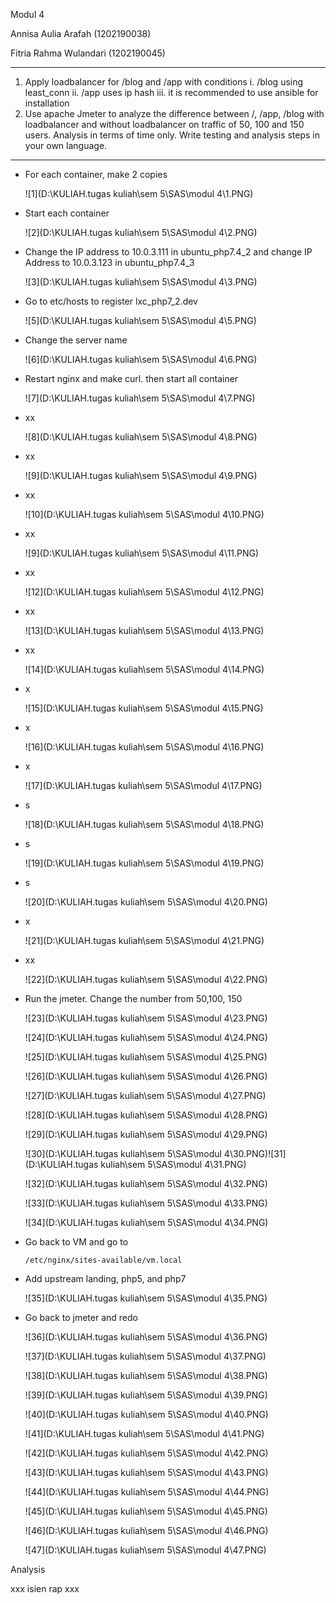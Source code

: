 Modul 4

Annisa Aulia Arafah (1202190038)

Fitria Rahma Wulandari (1202190045)

---

1. Apply loadbalancer for /blog and /app with conditions
   i. /blog using least_conn
   ii. /app uses ip hash
   iii. it is recommended to use ansible for installation
2. Use apache Jmeter to analyze the difference between /, /app, /blog with loadbalancer and without loadbalancer on traffic of 50, 100 and 150 users. Analysis in terms of time only. Write testing and analysis steps in your own language.

---

- For each container, make 2 copies 

  ![1](D:\KULIAH\.tugas kuliah\sem 5\SAS\modul 4\1.PNG)

  

- Start each container

  ![2](D:\KULIAH\.tugas kuliah\sem 5\SAS\modul 4\2.PNG)

  

- Change the IP address to 10.0.3.111 in ubuntu_php7.4_2 and change IP Address to 10.0.3.123 in ubuntu_php7.4_3

  ![3](D:\KULIAH\.tugas kuliah\sem 5\SAS\modul 4\3.PNG)

  

- Go to etc/hosts to register lxc_php7_2.dev

  ![5](D:\KULIAH\.tugas kuliah\sem 5\SAS\modul 4\5.PNG)

  

- Change the server name

  ![6](D:\KULIAH\.tugas kuliah\sem 5\SAS\modul 4\6.PNG)

  

- Restart nginx and make curl. then start all container

  ![7](D:\KULIAH\.tugas kuliah\sem 5\SAS\modul 4\7.PNG)

- xx

  ![8](D:\KULIAH\.tugas kuliah\sem 5\SAS\modul 4\8.PNG)

  

- xx

  ![9](D:\KULIAH\.tugas kuliah\sem 5\SAS\modul 4\9.PNG)

  

- xx

  ![10](D:\KULIAH\.tugas kuliah\sem 5\SAS\modul 4\10.PNG)

  

- xx

  ![9](D:\KULIAH\.tugas kuliah\sem 5\SAS\modul 4\11.PNG)

  

- xx

  ![12](D:\KULIAH\.tugas kuliah\sem 5\SAS\modul 4\12.PNG)

  

- xx

  ![13](D:\KULIAH\.tugas kuliah\sem 5\SAS\modul 4\13.PNG)

  

- xx

  ![14](D:\KULIAH\.tugas kuliah\sem 5\SAS\modul 4\14.PNG)

  

- x

  ![15](D:\KULIAH\.tugas kuliah\sem 5\SAS\modul 4\15.PNG)

  

- x

  ![16](D:\KULIAH\.tugas kuliah\sem 5\SAS\modul 4\16.PNG)

  

- x

  ![17](D:\KULIAH\.tugas kuliah\sem 5\SAS\modul 4\17.PNG)

  

- s

  ![18](D:\KULIAH\.tugas kuliah\sem 5\SAS\modul 4\18.PNG)

  

- s

  ![19](D:\KULIAH\.tugas kuliah\sem 5\SAS\modul 4\19.PNG)

  

- s

  ![20](D:\KULIAH\.tugas kuliah\sem 5\SAS\modul 4\20.PNG)

  

- x

  ![21](D:\KULIAH\.tugas kuliah\sem 5\SAS\modul 4\21.PNG)

  

- xx

  ![22](D:\KULIAH\.tugas kuliah\sem 5\SAS\modul 4\22.PNG)

  

- Run the jmeter. Change the number from 50,100, 150

  ![23](D:\KULIAH\.tugas kuliah\sem 5\SAS\modul 4\23.PNG)

  ![24](D:\KULIAH\.tugas kuliah\sem 5\SAS\modul 4\24.PNG)

  ![25](D:\KULIAH\.tugas kuliah\sem 5\SAS\modul 4\25.PNG)

  ![26](D:\KULIAH\.tugas kuliah\sem 5\SAS\modul 4\26.PNG)

  ![27](D:\KULIAH\.tugas kuliah\sem 5\SAS\modul 4\27.PNG)

  ![28](D:\KULIAH\.tugas kuliah\sem 5\SAS\modul 4\28.PNG)

  ![29](D:\KULIAH\.tugas kuliah\sem 5\SAS\modul 4\29.PNG)

  ![30](D:\KULIAH\.tugas kuliah\sem 5\SAS\modul 4\30.PNG)![31](D:\KULIAH\.tugas kuliah\sem 5\SAS\modul 4\31.PNG)

  ![32](D:\KULIAH\.tugas kuliah\sem 5\SAS\modul 4\32.PNG)

  ![33](D:\KULIAH\.tugas kuliah\sem 5\SAS\modul 4\33.PNG)

  ![34](D:\KULIAH\.tugas kuliah\sem 5\SAS\modul 4\34.PNG)

  

- Go back to VM and go to

  ```
  /etc/nginx/sites-available/vm.local
  ```

  

- Add upstream landing, php5, and php7

  ![35](D:\KULIAH\.tugas kuliah\sem 5\SAS\modul 4\35.PNG)

  

- Go back to jmeter and redo

  ![36](D:\KULIAH\.tugas kuliah\sem 5\SAS\modul 4\36.PNG)

  ![37](D:\KULIAH\.tugas kuliah\sem 5\SAS\modul 4\37.PNG)

  ![38](D:\KULIAH\.tugas kuliah\sem 5\SAS\modul 4\38.PNG)

  ![39](D:\KULIAH\.tugas kuliah\sem 5\SAS\modul 4\39.PNG)

  ![40](D:\KULIAH\.tugas kuliah\sem 5\SAS\modul 4\40.PNG)

  ![41](D:\KULIAH\.tugas kuliah\sem 5\SAS\modul 4\41.PNG)

  ![42](D:\KULIAH\.tugas kuliah\sem 5\SAS\modul 4\42.PNG)

  ![43](D:\KULIAH\.tugas kuliah\sem 5\SAS\modul 4\43.PNG)

  ![44](D:\KULIAH\.tugas kuliah\sem 5\SAS\modul 4\44.PNG)

  ![45](D:\KULIAH\.tugas kuliah\sem 5\SAS\modul 4\45.PNG)

  ![46](D:\KULIAH\.tugas kuliah\sem 5\SAS\modul 4\46.PNG)

  ![47](D:\KULIAH\.tugas kuliah\sem 5\SAS\modul 4\47.PNG)

  

Analysis

xxx isien rap xxx